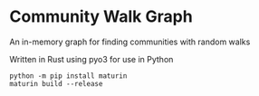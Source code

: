 # Community Walk Graph

An in-memory graph for finding communities with random walks

Written in Rust using pyo3 for use in Python

```
python -m pip install maturin
maturin build --release
```
